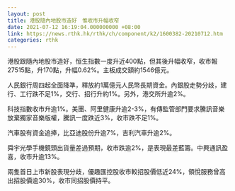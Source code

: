 ```yaml
---
layout: post
title: 港股隨內地股市造好　惟收市升幅收窄
date: 2021-07-12 16:19:04.000000000 +08:00
link: https://news.rthk.hk/rthk/ch/component/k2/1600382-20210712.htm
categories: rthk
---
```


港股跟隨內地股市造好，恒生指數一度升近400點，但其後升幅收窄，收市報27515點，升170點，升幅0.62%。主板成交額約1546億元。

人民銀行周四起全面降準，釋放約1萬億元人民幣長期資金。內銀股走勢分歧，建行、工行跌不足1%，交行、招行升約1%。另外，港交所升逾2%。

科技指數收市升逾1%。美團、阿里健康升逾2-3%，有傳監管部門要求騰訊音樂放棄獨家音樂版權，騰訊一度跌近3%，收市跌不足1%。

汽車股有資金追捧，比亞迪股份升逾7%，吉利汽車升逾2%。

舜宇光學手機鏡頭出貨量差過預期，收市跌逾2%，是表現最差藍籌。中興通訊盈喜，收市升逾13%。

兩隻首日上市新股表現分歧，優趣匯控股收市較招股價低近24%，領悅服務曾高出招股價逾30%，收市同招股價持平。
